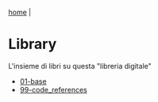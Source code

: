 [home](https://github.com/flaviobordonidev/leanpubabrandnewcms/blob/master/README.md) |

# Library

L'insieme di libri su questa "libreria digitale"

- [01-base](https://github.com/flaviobordonidev/leanpubabrandnewcms/blob/master/01-base/index-it.md)
- [99-code_references](https://github.com/flaviobordonidev/leanpubabrandnewcms/blob/master/99-code_references/index-it.md)
